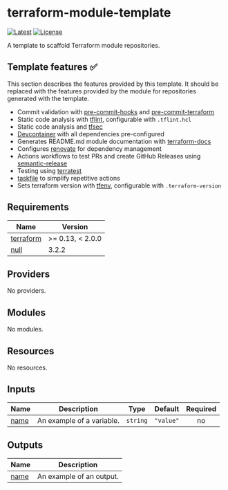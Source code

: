 # terraform-module-template

[![Latest][version-shield]][release-url]
[![License][license-shield]][license-url]

A template to scaffold Terraform module repositories.

## Template features ✅

This section describes the features provided by this template. It should be replaced with the features provided by the module for repositories generated with the template.

* Commit validation with [pre-commit-hooks] and [pre-commit-terraform]
* Static code analysis with [tflint], configurable with `.tflint.hcl`
* Static code analysis and [tfsec]
* [Devcontainer] with all dependencies pre-configured
* Generates README.md module documentation with [terraform-docs]
* Configures [renovate] for dependency management
* Actions workflows to test PRs and create GitHub Releases using [semantic-release]
* Testing using [terratest]
* [taskfile] to simplify repetitive actions
* Sets terraform version with [tfenv], configurable with `.terraform-version`

<!-- BEGIN_TF_DOCS -->
## Requirements

| Name | Version |
|------|---------|
| <a name="requirement_terraform"></a> [terraform](#requirement\_terraform) | >= 0.13, < 2.0.0 |
| <a name="requirement_null"></a> [null](#requirement\_null) | 3.2.2 |

## Providers

No providers.

## Modules

No modules.

## Resources

No resources.

## Inputs

| Name | Description | Type | Default | Required |
|------|-------------|------|---------|:--------:|
| <a name="input_name"></a> [name](#input\_name) | An example of a variable. | `string` | `"value"` | no |

## Outputs

| Name | Description |
|------|-------------|
| <a name="output_name"></a> [name](#output\_name) | An example of an output. |
<!-- END_TF_DOCS -->

<!-- MARKDOWN LINKS & IMAGES -->
<!-- https://www.markdownguide.org/basic-syntax/#reference-style-links -->
[version-shield]: https://img.shields.io/github/v/release/nvnivs/terraform-module-template?style=flat-square
[release-url]: https://github.com/nvnivs/terraform-module-template/releases/latest
[license-shield]: https://img.shields.io/github/license/nvnivs/terraform-module-template.svg?style=flat-square
[license-url]: https://github.com/nvnivs/terraform-module-template/blob/main/LICENSE
[pre-commit-hooks]: https://pre-commit.com/
[pre-commit-terraform]: https://github.com/antonbabenko/pre-commit-terraform
[tflint]: https://github.com/terraform-linters/tflint
[tfsec]: https://github.com/aquasecurity/tfsec
[Devcontainer]: https://code.visualstudio.com/docs/devcontainers/containers
[terraform-docs]: https://github.com/terraform-docs/terraform-docs/
[terratest]: https://terratest.gruntwork.io/
[renovate]: https://github.com/renovatebot/renovate
[semantic-release]: https://github.com/semantic-release/semantic-release
[taskfile]: https://taskfile.dev/
[tfenv]: https://github.com/tfutils/tfenv

